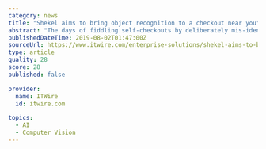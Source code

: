 ```yaml
---
category: news
title: "Shekel aims to bring object recognition to a checkout near you"
abstract: "The days of fiddling self-checkouts by deliberately mis-identifying fruit and veg could be over. ASX-listed weighing technology company Shekel Brainweigh and UK-based software provider Edgify have agreed to collaborate on the development of a system that ..."
publishedDateTime: 2019-08-02T01:47:00Z
sourceUrl: https://www.itwire.com/enterprise-solutions/shekel-aims-to-bring-object-recognition-to-a-checkout-near-you.html
type: article
quality: 28
score: 28
published: false

provider:
  name: ITWire
  id: itwire.com

topics:
  - AI
  - Computer Vision
---
```

